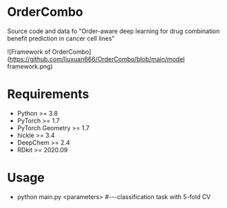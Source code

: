 # OrderCombo
Source code and data fo "Order-aware deep learning for drug combination benefit prediction in cancer cell lines"

![Framework of OrderCombo](https://github.com/liuxuan666/OrderCombo/blob/main/model framework.png)  

# Requirements
* Python >= 3.8
* PyTorch >= 1.7
* PyTorch Geometry >= 1.7
* hickle >= 3.4
* DeepChem >= 2.4
* RDkit >= 2020.09

# Usage
* python main.py \<parameters\>  #---classification task with 5-fold CV
